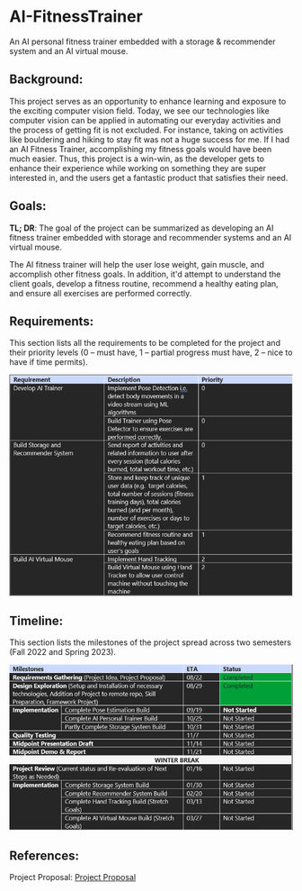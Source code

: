 # **AI-FitnessTrainer**
An AI personal fitness trainer embedded with a storage &amp; recommender system and an AI virtual mouse.

## **Background**:
This project serves as an opportunity to enhance learning and exposure to the exciting computer vision field. Today, we see our technologies like computer vision can be applied in automating our everyday activities and the process of getting fit is not excluded. For instance, taking on activities like bouldering and hiking to stay fit was not a huge success for me. If I had an AI Fitness Trainer, accomplishing my fitness goals would have been much easier. Thus, this project is a win-win, as the developer gets to enhance their experience while working on something they are super interested in, and the users get a fantastic product that satisfies their need.

## **Goals**: 
**TL; DR**: The goal of the project can be summarized as developing an AI fitness trainer embedded with storage and recommender systems and an AI virtual mouse.

The AI fitness trainer will help the user lose weight, gain muscle, and accomplish other fitness goals. In addition, it'd attempt to understand the client goals, develop a fitness routine, recommend a healthy eating plan, and ensure all exercises are performed correctly.

## **Requirements**:
This section lists all the requirements to be completed for the project and their priority levels (0 – must have, 1 – partial progress must have, 2 – nice to have if time permits).

![functional requirements for the project](requirements.png)


## **Timeline**:
This section lists the milestones of the project spread across two semesters (Fall 2022 and Spring 2023).

![timeline](timeline.png)

## **References**:
Project Proposal: [Project Proposal](https://1drv.ms/w/s!AlGAL8aQVodoo2kBj1iwRQkNZL4j?e=aPcxXc)
